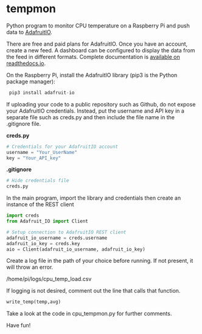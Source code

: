 # tempmon

Python program to monitor CPU temperature on a Raspberry Pi and push data to [AdafruitIO](https://io.adafruit.com/).

There are free and paid plans for AdafruitIO. Once you have an account, create a new feed.
A dashboard can be configured to display the data from the feed in different formats.
Complete documentation is [available on readthedocs.io](https://adafruit-io-python-client.readthedocs.io/en/latest/index.html).

On the Raspberry Pi, install the AdafruitIO library (pip3 is the Python package manager):

```python
 pip3 install adafruit-io
 ```
 If uploading your code to a public repository such as Github, do not expose your AdafruitIO credentials.
 Instead, put the username and API key in a separate file such as creds.py and then include the file name
 in the .gitignore file.
 
 **creds.py**
 ```python
 # Credentials for your AdafruitIO account
username = "Your_UserName"
key = "Your_API_key"
```

**.gitignore**
```python
# Hide credentials file
creds.py
```

In the main program, import the library and credentials then create an instance of the REST client
```python
import creds
from Adafruit_IO import Client

# Setup connection to AdafruitIO REST client
adafruit_io_username = creds.username
adafruit_io_key = creds.key
aio = Client(adafruit_io_username, adafruit_io_key)
```

Create a log file in the path of your choice before running. If not present, it will throw an error.

/home/pi/logs/cpu_temp_load.csv

If logging is not desired, comment out the line that calls that function.

```python
write_temp(temp,avg)
```

Take a look at the code in cpu_tempmon.py for further comments.

Have fun!
 
 
 


